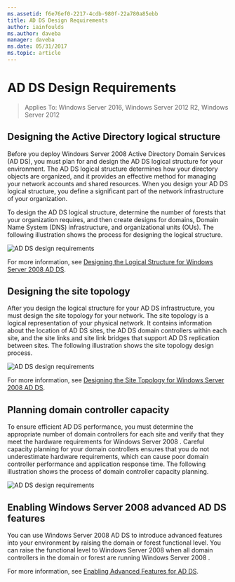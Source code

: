 ```yaml
---
ms.assetid: f6e76ef0-2217-4cdb-980f-22a780a85ebb
title: AD DS Design Requirements
author: iainfoulds
ms.author: daveba
manager: daveba
ms.date: 05/31/2017
ms.topic: article
---
```


# AD DS Design Requirements

>Applies To: Windows Server 2016, Windows Server 2012 R2, Windows Server 2012


## Designing the Active Directory logical structure
Before you deploy  Windows Server 2008  Active Directory Domain Services (AD DS), you must plan for and design the AD DS logical structure for your environment. The AD DS logical structure determines how your directory objects are organized, and it provides an effective method for managing your network accounts and shared resources. When you design your AD DS logical structure, you define a significant part of the network infrastructure of your organization.

To design the AD DS logical structure, determine the number of forests that your organization requires, and then create designs for domains, Domain Name System (DNS) infrastructure, and organizational units (OUs). The following illustration shows the process for designing the logical structure.

![AD DS design requirements](media/AD-DS-Design-Requirements/d5cebae6-a752-4063-a98f-473799c251bd.gif)

For more information, see [Designing the Logical Structure for Windows Server 2008 AD DS](Designing-the-Logical-Structure.md).

## Designing the site topology
After you design the logical structure for your AD DS infrastructure, you must design the site topology for your network. The site topology is a logical representation of your physical network. It contains information about the location of AD DS sites, the AD DS domain controllers within each site, and the site links and site link bridges that support AD DS replication between sites. The following illustration shows the site topology design process.

![AD DS design requirements](media/AD-DS-Design-Requirements/d34d43c0-437f-47cb-9b64-09c0f9ce6479.gif)

For more information, see [Designing the Site Topology for Windows Server 2008 AD DS](Designing-the-Site-Topology.md).

## Planning domain controller capacity
To ensure efficient AD DS performance, you must determine the appropriate number of domain controllers for each site and verify that they meet the hardware requirements for  Windows Server 2008 . Careful capacity planning for your domain controllers ensures that you do not underestimate hardware requirements, which can cause poor domain controller performance and application response time. The following illustration shows the process of domain controller capacity planning.

![AD DS design requirements](media/AD-DS-Design-Requirements/fff6ef22-5c7b-4478-ad76-42b296dcf769.gif)

## Enabling Windows Server 2008 advanced AD DS features
You can use  Windows Server 2008  AD DS to introduce advanced features into your environment by raising the domain or forest functional level. You can raise the functional level to  Windows Server 2008  when all domain controllers in the domain or forest are running  Windows Server 2008 .

For more information, see [Enabling Advanced Features for AD DS](../../ad-ds/plan/Enabling-Advanced-Features-for-AD-DS.md).



